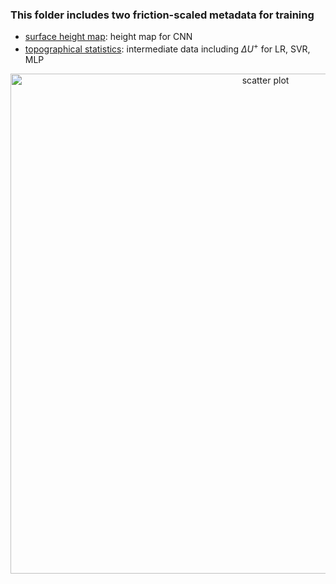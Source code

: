 ### This folder includes two friction-scaled metadata for training
* [surface height map](surf_height): height map for CNN 
* [topographical statistics](stats): intermediate data including $\Delta U^+$ for LR, SVR, MLP


<div align="center">
  <img alt="scatter plot" src="https://github.com/user-attachments/assets/dc806e74-6352-4b56-b840-e14277619c39" 
       title="Get a glimpse of the relationship between input and output" width="800" />
</div>

